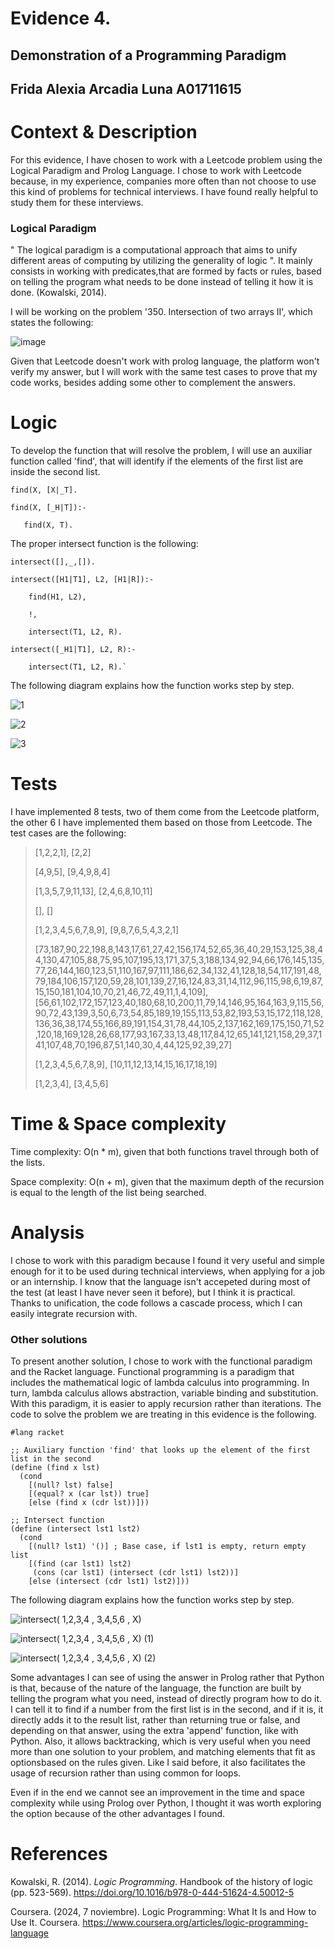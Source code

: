# Evidence 4.
## Demonstration of a Programming Paradigm
Frida Alexia Arcadia Luna A01711615
---
# Context & Description

For this evidence, I have chosen to work with a Leetcode problem using the Logical Paradigm and Prolog Language. I chose to work with Leetcode because, in my experience, companies more often than not choose to use this kind of problems for technical interviews. I have found really helpful to study them for these interviews. 

### Logical Paradigm
" The logical paradigm is a computational approach that aims to unify different areas of computing by utilizing the generality of logic ". It mainly consists in working with predicates,that are formed by facts or rules, based on telling the program what needs to be done instead of telling it how it is done. (Kowalski, 2014).

I will be working on the problem '350. Intersection of two arrays II', which states the following:

![image](https://github.com/user-attachments/assets/e931a5b7-127f-4624-a54e-53d7de5409ae)

Given that Leetcode doesn't work with prolog language, the platform won't verify my answer, but I will work with the same test cases to prove that my code works, besides adding some other to complement the answers.

# Logic

To develop the function that will resolve the problem, I will use an auxiliar function called 'find', that will identify if the elements of the first list are inside the second list.

    find(X, [X|_T].

    find(X, [_H|T]):- 
 
       find(X, T).

The proper intersect function is the following:

    intersect([],_,[]).

    intersect([H1|T1], L2, [H1|R]):-

        find(H1, L2),
    
        !,
    
        intersect(T1, L2, R).
    
    intersect([_H1|T1], L2, R):-

        intersect(T1, L2, R).`

The following diagram explains how the function works step by step.

![1](https://github.com/user-attachments/assets/50eaf150-1eca-4582-b0be-897ede0992ee)

![2](https://github.com/user-attachments/assets/55a575e4-d8bf-49b4-b7d8-0c42121da621)

![3](https://github.com/user-attachments/assets/e72a51f6-013c-4e7c-9ae9-b42422530308)

# Tests

I have implemented 8 tests, two of them come from the Leetcode platform, the other 6 I have implemented them based on those from Leetcode. The test cases are the following:

>
> [1,2,2,1], [2,2]
>
> [4,9,5], [9,4,9,8,4]
>
> [1,3,5,7,9,11,13], [2,4,6,8,10,11]
>
> [], []
>
> [1,2,3,4,5,6,7,8,9], [9,8,7,6,5,4,3,2,1]
>
> [73,187,90,22,198,8,143,17,61,27,42,156,174,52,65,36,40,29,153,125,38,44,130,47,105,88,75,95,107,195,13,171,37,5,3,188,134,92,94,66,176,145,135,77,26,144,160,123,51,110,167,97,111,186,62,34,132,41,128,18,54,117,191,48,79,184,106,157,120,59,28,101,139,27,16,124,83,31,14,112,96,115,98,6,19,87,15,150,181,104,10,70,21,46,72,49,11,1,4,109], [56,61,102,172,157,123,40,180,68,10,200,11,79,14,146,95,164,163,9,115,56,90,72,43,139,3,50,6,73,54,85,189,19,155,113,53,82,193,53,15,172,118,128,136,36,38,174,55,166,89,191,154,31,78,44,105,2,137,162,169,175,150,71,52,120,18,169,128,26,68,177,93,167,33,13,48,117,84,12,65,141,121,158,29,37,141,107,48,70,196,87,51,140,30,4,44,125,92,39,27]
>
> [1,2,3,4,5,6,7,8,9], [10,11,12,13,14,15,16,17,18,19]
>
> [1,2,3,4], [3,4,5,6]

# Time & Space complexity

Time complexity: O(n * m), given that both functions travel through both of the lists.

Space complexity: O(n + m), given that the maximum depth of the recursion is equal to the length of the list being searched.

# Analysis

I chose to work with this paradigm because I found it very useful and simple enough for it to be used during technical interviews, when applying for a job or an internship. I know that the language isn't accepeted during most of the test (at least I have never seen it before), but I think it is practical. Thanks to unification, the code follows a cascade process, which I can easily integrate recursion with. 

### Other solutions

To present another solution, I chose to work with the functional paradigm and the Racket language. Functional programming is a paradigm that includes the mathematical logic of lambda calculus into programming. In turn, lambda calculus allows abstraction, variable binding and substitution. With this paradigm, it is easier to apply recursion rather than iterations. The code to solve the problem we are treating in this evidence is the following.

    #lang racket

    ;; Auxiliary function 'find' that looks up the element of the first list in the second
    (define (find x lst)
      (cond
        [(null? lst) false]
        [(equal? x (car lst)) true]  
        [else (find x (cdr lst))])) 

    ;; Intersect function
    (define (intersect lst1 lst2)
      (cond
        [(null? lst1) '()] ; Base case, if lst1 is empty, return empty list
        [(find (car lst1) lst2) 
         (cons (car lst1) (intersect (cdr lst1) lst2))] 
        [else (intersect (cdr lst1) lst2)])) 

The following diagram explains how the function works step by step.

![intersect( 1,2,3,4 ,  3,4,5,6 , X)](https://github.com/user-attachments/assets/c0969d8f-a35d-4dda-b7cd-88c83a7ec724)

![intersect( 1,2,3,4 ,  3,4,5,6 , X)  (1)](https://github.com/user-attachments/assets/4825d170-bd6b-46df-9d03-dd110df09596)

![intersect( 1,2,3,4 ,  3,4,5,6 , X)  (2)](https://github.com/user-attachments/assets/da434aa2-5dd3-4f5a-af73-60faf5c14f63)


Some advantages I can see of using the answer in Prolog rather that Python is that, because of the nature of the language, the function are built by telling the program what you need, instead of directly program how to do it. I can tell it to find if a number from the first list is in the second, and if it is, it directly adds it to the result list, rather than returning true or false, and depending on that answer, using the extra 'append' function, like with Python. Also, it allows backtracking, which is very useful when you need more than one solution to your problem, and matching elements that fit as optionsbased on the rules given. Like I said before, it also facilitates the usage of recursion rather than using common for loops. 

Even if in the end we cannot see an improvement in the time and space complexity while using Prolog over Python, I thought it was worth exploring the option because of the other advantages I found.

# References

Kowalski, R. (2014). *Logic Programming*. Handbook of the history of logic (pp. 523-569). https://doi.org/10.1016/b978-0-444-51624-4.50012-5

Coursera. (2024, 7 noviembre). Logic Programming: What It Is and How to Use It. Coursera. https://www.coursera.org/articles/logic-programming-language
